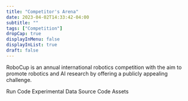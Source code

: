 ```yaml
---
title: "Competitor's Arena"
date: 2023-04-02T14:33:42-04:00
subtitle: ""
tags: ["Competition"]
dropCap: true
displayInMenu: false
displayInList: true
draft: false
---
```


RoboCup is an annual international robotics competition with the aim to promote robotics and AI research by offering a publicly appealing challenge.

<a class="btn btn-primary" disabled target="_blank">Run Code</a>
<a class="btn btn-success" disabled target="_blank">Experimental Data</a>
<a class="btn btn-success" disabled target="_blank">Source Code</a>
<a class="btn btn-success" disabled target="_blank">Assets</a>

<!--more-->
